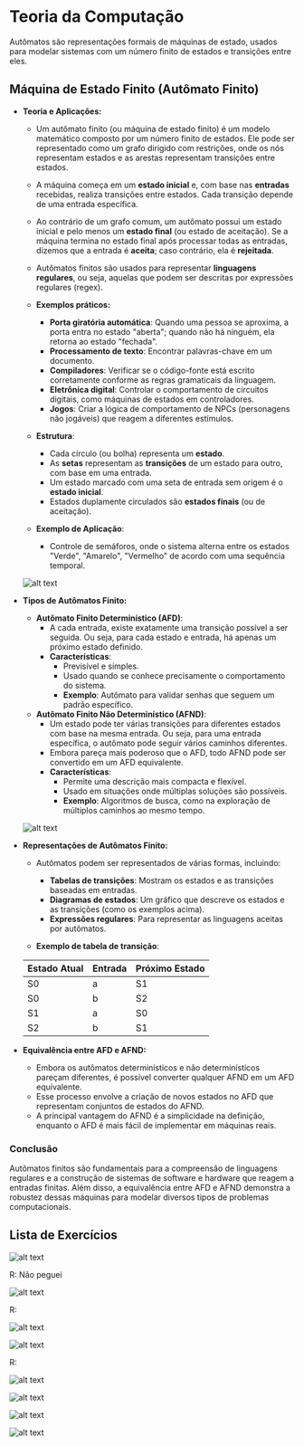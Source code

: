 # Teoria da Computação

Autômatos são representações formais de máquinas de estado, usados para modelar sistemas com um número finito de estados e transições entre eles.

## Máquina de Estado Finito (Autômato Finito)

- **Teoria e Aplicações:**
    - Um autômato finito (ou máquina de estado finito) é um modelo matemático composto por um número finito de estados. Ele pode ser representado como um grafo dirigido com restrições, onde os nós representam estados e as arestas representam transições entre estados.
    - A máquina começa em um **estado inicial** e, com base nas **entradas** recebidas, realiza transições entre estados. Cada transição depende de uma entrada específica.
    - Ao contrário de um grafo comum, um autômato possui um estado inicial e pelo menos um **estado final** (ou estado de aceitação). Se a máquina termina no estado final após processar todas as entradas, dizemos que a entrada é **aceita**; caso contrário, ela é **rejeitada**.
    - Autômatos finitos são usados para representar **linguagens regulares**, ou seja, aquelas que podem ser descritas por expressões regulares (regex).
    - **Exemplos práticos:**
      - **Porta giratória automática**: Quando uma pessoa se aproxima, a porta entra no estado "aberta"; quando não há ninguém, ela retorna ao estado "fechada".
      - **Processamento de texto**: Encontrar palavras-chave em um documento.
      - **Compiladores**: Verificar se o código-fonte está escrito corretamente conforme as regras gramaticais da linguagem.
      - **Eletrônica digital**: Controlar o comportamento de circuitos digitais, como máquinas de estados em controladores.
      - **Jogos**: Criar a lógica de comportamento de NPCs (personagens não jogáveis) que reagem a diferentes estímulos.

    - **Estrutura**:
      - Cada círculo (ou bolha) representa um **estado**.
      - As **setas** representam as **transições** de um estado para outro, com base em uma entrada.
      - Um estado marcado com uma seta de entrada sem origem é o **estado inicial**.
      - Estados duplamente circulados são **estados finais** (ou de aceitação).
    
    - **Exemplo de Aplicação**:
      - Controle de semáforos, onde o sistema alterna entre os estados "Verde", "Amarelo", "Vermelho" de acordo com uma sequência temporal.
    
    ![alt text](../Mídia/Automatos/automato.png)

- **Tipos de Autômatos Finito:**
    - **Autômato Finito Determinístico (AFD)**:
      - A cada entrada, existe exatamente uma transição possível a ser seguida. Ou seja, para cada estado e entrada, há apenas um próximo estado definido.
      - **Características**:
        - Previsível e simples.
        - Usado quando se conhece precisamente o comportamento do sistema.
        - **Exemplo**: Autômato para validar senhas que seguem um padrão específico.
    - **Autômato Finito Não Determinístico (AFND)**:
      - Um estado pode ter várias transições para diferentes estados com base na mesma entrada. Ou seja, para uma entrada específica, o autômato pode seguir vários caminhos diferentes.
      - Embora pareça mais poderoso que o AFD, todo AFND pode ser convertido em um AFD equivalente.
      - **Características**:
        - Permite uma descrição mais compacta e flexível.
        - Usado em situações onde múltiplas soluções são possíveis.
        - **Exemplo**: Algoritmos de busca, como na exploração de múltiplos caminhos ao mesmo tempo.
    
    ![alt text](../Mídia/Automatos/automato2.png)

- **Representações de Autômatos Finito:**
    - Autômatos podem ser representados de várias formas, incluindo:
      - **Tabelas de transições**: Mostram os estados e as transições baseadas em entradas.
      - **Diagramas de estados**: Um gráfico que descreve os estados e as transições (como os exemplos acima).
      - **Expressões regulares**: Para representar as linguagens aceitas por autômatos.
    
    - **Exemplo de tabela de transição**:
    
    | Estado Atual | Entrada | Próximo Estado |
    |--------------|---------|----------------|
    | S0           | a       | S1             |
    | S0           | b       | S2             |
    | S1           | a       | S0             |
    | S2           | b       | S1             |

- **Equivalência entre AFD e AFND:**
    - Embora os autômatos determinísticos e não determinísticos pareçam diferentes, é possível converter qualquer AFND em um AFD equivalente.
    - Esse processo envolve a criação de novos estados no AFD que representam conjuntos de estados do AFND.
    - A principal vantagem do AFND é a simplicidade na definição, enquanto o AFD é mais fácil de implementar em máquinas reais.

### Conclusão
Autômatos finitos são fundamentais para a compreensão de linguagens regulares e a construção de sistemas de software e hardware que reagem a entradas finitas. Além disso, a equivalência entre AFD e AFND demonstra a robustez dessas máquinas para modelar diversos tipos de problemas computacionais.

## Lista de Exercícios

![alt text](../Mídia/Automatos/automato3.png)

R: Não peguei

![alt text](../Mídia/Automatos/automato4.png)

R:

![alt text](../Mídia/Automatos/automato5.jpg)

![alt text](../Mídia/Automatos/automato8.png)

R:

![alt text](../Mídia/Automatos/automato6.jpg)

![alt text](../Mídia/Automatos/automato7.jpg)

![alt text](../Mídia/Automatos/automato9.jpg)

![alt text](../Mídia/Automatos/automato10.jpg)